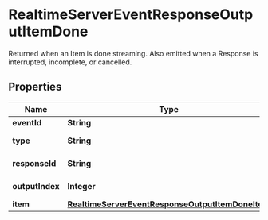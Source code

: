 

# RealtimeServerEventResponseOutputItemDone

Returned when an Item is done streaming. Also emitted when a Response is interrupted, incomplete, or cancelled.

## Properties

| Name | Type | Description | Notes |
|------------ | ------------- | ------------- | -------------|
|**eventId** | **String** | The unique ID of the server event. |  |
|**type** | **String** | The event type, must be \&quot;response.output_item.done\&quot;. |  |
|**responseId** | **String** | The ID of the response to which the item belongs. |  |
|**outputIndex** | **Integer** | The index of the output item in the response. |  |
|**item** | [**RealtimeServerEventResponseOutputItemDoneItem**](RealtimeServerEventResponseOutputItemDoneItem.md) |  |  |



